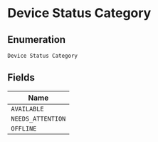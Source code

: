 
# Device Status Category

## Enumeration

`Device Status Category`

## Fields

| Name |
|  --- |
| `AVAILABLE` |
| `NEEDS_ATTENTION` |
| `OFFLINE` |

